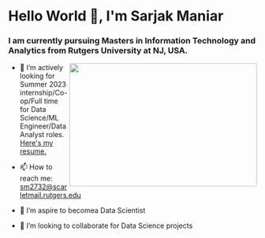 # Hello World 👋, I'm Sarjak Maniar

### I am currently pursuing Masters in Information Technology and Analytics from Rutgers University at NJ, USA.

<img align="right" width="380" height="250" src="https://user-images.githubusercontent.com/56110199/220014646-a1a14738-6782-42c3-8c60-e4a62c478ec4.gif">

- 🔭 I’m actively looking for Summer 2023 internship/Co-op/Full time for Data Science/ML Engineer/Data Analyst roles. 
[Here's my resume.](https://github.com/Sarjak369/Sarjak369/files/10796824/Sarjak.Maniar_Resume.pdf)

- 📫 How to reach me: sm2732@scarletmail.rutgers.edu
- 🌱 I’m aspire to becomea Data Scientist
- 👯 I’m looking to collaborate for Data Science projects

